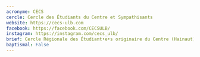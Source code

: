 ```yaml
---
acronyme: CECS
cercle: Cercle des Étudiants du Centre et Sympathisants
website: https://cecs-ulb.com
facebook: https://facebook.com/CECSULB/
instagram: https://instagram.com/cecs_ulb/
brief: Cercle Régionale des Étudiant•e•s originaire du Centre (Hainaut)
baptismal: False
---
```

